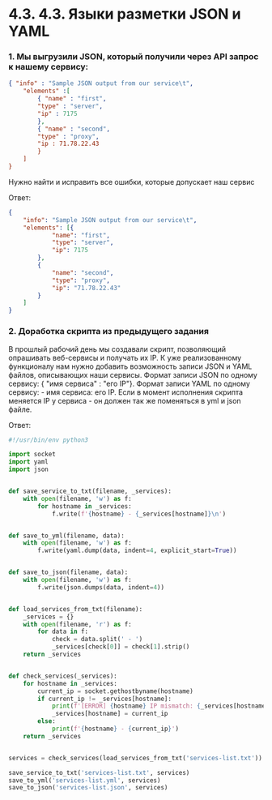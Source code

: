 # 4.3. 4.3. Языки разметки JSON и YAML

### 1. Мы выгрузили JSON, который получили через API запрос к нашему сервису:

```json
{ "info" : "Sample JSON output from our service\t",
    "elements" :[
        { "name" : "first",
        "type" : "server",
        "ip" : 7175 
        },
        { "name" : "second",
        "type" : "proxy",
        "ip : 71.78.22.43
        }
    ]
}
```

Нужно найти и исправить все ошибки, которые допускает наш сервис

Ответ:
```json
{
	"info": "Sample JSON output from our service\t",
	"elements": [{
			"name": "first",
			"type": "server",
			"ip": 7175
		},
		{
			"name": "second",
			"type": "proxy",
			"ip": "71.78.22.43"
		}
	]
}
```

### 2. Доработка скрипта из предыдущего задания

В прошлый рабочий день мы создавали скрипт, позволяющий опрашивать веб-сервисы и получать их IP.
К уже реализованному функционалу нам нужно добавить возможность записи JSON и YAML файлов,
описывающих наши сервисы. Формат записи JSON по одному сервису: { "имя сервиса" : "его IP"}.
Формат записи YAML по одному сервису: - имя сервиса: его IP. Если в момент исполнения скрипта
меняется IP у сервиса - он должен так же поменяться в yml и json файле.

Ответ:

```python
#!/usr/bin/env python3

import socket
import yaml
import json


def save_service_to_txt(filename, _services):
    with open(filename, 'w') as f:
        for hostname in _services:
            f.write(f'{hostname} - {_services[hostname]}\n')


def save_to_yml(filename, data):
    with open(filename, 'w') as f:
        f.write(yaml.dump(data, indent=4, explicit_start=True))


def save_to_json(filename, data):
    with open(filename, 'w') as f:
        f.write(json.dumps(data, indent=4))


def load_services_from_txt(filename):
    _services = {}
    with open(filename, 'r') as f:
        for data in f:
            check = data.split(' - ')
            _services[check[0]] = check[1].strip()
    return _services


def check_services(_services):
    for hostname in _services:
        current_ip = socket.gethostbyname(hostname)
        if current_ip != _services[hostname]:
            print(f'[ERROR] {hostname} IP mismatch: {_services[hostname]} {current_ip}')
            _services[hostname] = current_ip
        else:
            print(f'{hostname} - {current_ip}')
    return _services


services = check_services(load_services_from_txt('services-list.txt'))

save_service_to_txt('services-list.txt', services)
save_to_yml('services-list.yml', services)
save_to_json('services-list.json', services)

```